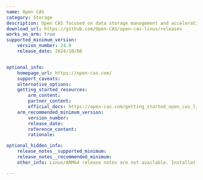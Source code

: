 ```yaml
---
name: Open CAS
category: Storage
description: Open CAS focused on data storage management and acceleration by utilizing high-performance devices to improve the performance of backend block devices.
download_url: https://github.com/Open-CAS/open-cas-linux/releases
works_on_arm: true
supported_minimum_version:
    version_number: 24.9
    release_date: 2024/10/08


optional_info:
    homepage_url: https://open-cas.com/
    support_caveats:
    alternative_options:
    getting_started_resources:
        arm_content:
        partner_content:
        official_docs: https://open-cas.com/getting_started_open_cas_linux.html
    arm_recommended_minimum_version:
        version_number:
        release_date:
        reference_content:
        rationale:

optional_hidden_info:
    release_notes__supported_minimum:
    release_notes__recommended_minimum: 
    other_info: Linux/ARM64 release notes are not available. Installation and Testing were done using released tar files.

---
```

